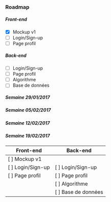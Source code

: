### Roadmap

##### Front-end  
+ [x] Mockup v1  
+ [ ] Login/Sign-up
+ [ ] Page profil   
                
##### Back-end
+ [ ] Login/Sign-up
+ [ ] Page profil
+ [ ] Algorithme
+ [ ] Base de données

##### Semaine 29/01/2017

##### Semaine 05/02/2017

##### Semaine 12/02/2017

##### Semaine 19/02/2017


Front-end  | Back-end
| ------------- | ------------- |
| [  ] Mockup v1  |   |
| [  ] Login/Sign-up  | [  ] Login/Sign-up  |
| [  ] Page profil  | [  ] Page profil  |
|   | [  ] Algorithme  |
|   | [  ] Base de données  |
